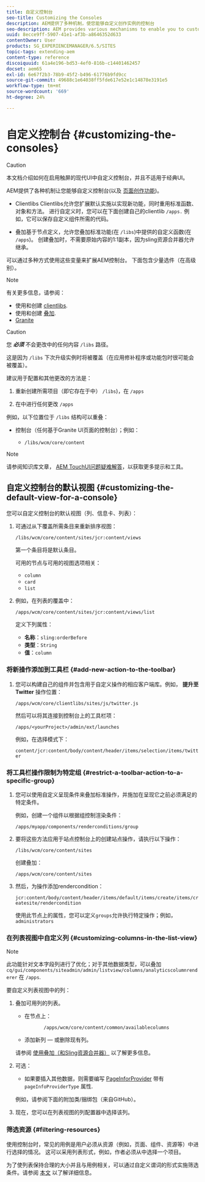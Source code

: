 ```yaml
---
title: 自定义控制台
seo-title: Customizing the Consoles
description: AEM提供了多种机制，使您能够自定义创作实例的控制台
seo-description: AEM provides various mechanisms to enable you to customize the consoles of your authoring instance
uuid: 8ecce9ff-5907-41e1-af3b-a8646352d633
contentOwner: User
products: SG_EXPERIENCEMANAGER/6.5/SITES
topic-tags: extending-aem
content-type: reference
discoiquuid: 61a4e196-bd53-4ef0-816b-c14401462457
docset: aem65
exl-id: 6e67f2b3-78b9-45f2-b496-61776b9fd9cc
source-git-commit: 49688c1e64038ff5fde617e52e1c14878e3191e5
workflow-type: tm+mt
source-wordcount: '669'
ht-degree: 24%

---
```


# 自定义控制台 {#customizing-the-consoles}

>[!CAUTION]
>
>本文档介绍如何在启用触屏的现代UI中自定义控制台，并且不适用于经典UI。

AEM提供了各种机制让您能够自定义控制台(以及 [页面创作功能](/help/sites-developing/customizing-page-authoring-touch.md))。

* Clientlibs Clientlibs允许您扩展默认实施以实现新功能，同时重用标准函数、对象和方法。 进行自定义时，您可以在下面创建自己的clientlib `/apps.` 例如，它可以保存自定义组件所需的代码。

* 叠加基于节点定义，允许您叠加标准功能(在 `/libs`)中提供的自定义函数(在 `/apps`)。 创建叠加时，不需要原始内容的1:1副本，因为sling资源合并器允许继承。

可以通过多种方式使用这些变量来扩展AEM控制台。 下面包含少量选件（在高级别）。

>[!NOTE]
>
>有关更多信息，请参阅：
>
>* 使用和创建 [clientlibs](/help/sites-developing/clientlibs.md).
>* 使用和创建 [叠加](/help/sites-developing/overlays.md).
>* [Granite](https://helpx.adobe.com/experience-manager/6-5/sites/developing/using/reference-materials/granite-ui/api/index.html)
>


>[!CAUTION]
>
>您 ***必须*** 不会更改中的任何内容 `/libs` 路径。
>
>这是因为 `/libs` 下次升级实例时将被覆盖（在应用修补程序或功能包时很可能会被覆盖）。
>
>建议用于配置和其他更改的方法是：
>
>1. 重新创建所需项目（即它存在于中） `/libs`)，在 `/apps`
>
>1. 在中进行任何更改 `/apps`
>

例如，以下位置位于 `/libs` 结构可以重叠：

* 控制台（任何基于Granite UI页面的控制台）；例如：

   * `/libs/wcm/core/content`

>[!NOTE]
>
>请参阅知识库文章， [AEM TouchUI问题疑难解答](https://helpx.adobe.com/experience-manager/kb/troubleshooting-aem-touchui-issues.html)，以获取更多提示和工具。

## 自定义控制台的默认视图 {#customizing-the-default-view-for-a-console}

您可以自定义控制台的默认视图（列、信息卡、列表）：

1. 可通过从下覆盖所需条目来重新排序视图：

   `/libs/wcm/core/content/sites/jcr:content/views`

   第一个条目将是默认条目。

   可用的节点与可用的视图选项相关：

   * `column`
   * `card`
   * `list`

1. 例如，在列表的覆盖中：

   `/apps/wcm/core/content/sites/jcr:content/views/list`

   定义下列属性：

   * **名称**：`sling:orderBefore`
   * **类型**：`String`
   * **值**：`column`

### 将新操作添加到工具栏 {#add-new-action-to-the-toolbar}

1. 您可以构建自己的组件并包含用于自定义操作的相应客户端库。例如， **提升至Twitter** 操作位置：

   `/apps/wcm/core/clientlibs/sites/js/twitter.js`

   然后可以将其连接到控制台上的工具栏项：

   `/apps/<yourProject>/admin/ext/launches`

   例如，在选择模式下：

   `content/jcr:content/body/content/header/items/selection/items/twitter`

### 将工具栏操作限制为特定组 {#restrict-a-toolbar-action-to-a-specific-group}

1. 您可以使用自定义呈现条件来叠加标准操作，并施加在呈现它之前必须满足的特定条件。

   例如，创建一个组件以根据组控制渲染条件：

   `/apps/myapp/components/renderconditions/group`

1. 要将这些方法应用于站点控制台上的创建站点操作，请执行以下操作：

   `/libs/wcm/core/content/sites`

   创建叠加：

   `/apps/wcm/core/content/sites`

1. 然后，为操作添加rendercondition：

   `jcr:content/body/content/header/items/default/items/create/items/createsite/rendercondition`

   使用此节点上的属性，您可以定义`groups`允许执行特定操作；例如，`administrators`

### 在列表视图中自定义列 {#customizing-columns-in-the-list-view}

>[!NOTE]
>
>此功能针对文本字段列进行了优化；对于其他数据类型，可以叠加 `cq/gui/components/siteadmin/admin/listview/columns/analyticscolumnrenderer` 在 `/apps`.

要自定义列表视图中的列：

1. 叠加可用列的列表。

   * 在节点上：

     ```
            /apps/wcm/core/content/common/availablecolumns
     ```

   * 添加新列 — 或删除现有列。

   请参阅 [使用叠加（和Sling资源合并器）](/help/sites-developing/overlays.md) 以了解更多信息。

1. 可选：

   * 如果要插入其他数据，则需要编写 [PageInforProvider](https://helpx.adobe.com/experience-manager/6-5/sites/developing/using/reference-materials/javadoc/com/day/cq/wcm/api/PageInfoProvider.html) 带有
     `pageInfoProviderType` 属性.

   例如，请参阅下面的附加类/捆绑包（来自GitHub）。

1. 现在，您可以在列表视图的列配置器中选择该列。

### 筛选资源 {#filtering-resources}

使用控制台时，常见的用例是用户必须从资源（例如，页面、组件、资源等）中进行选择的情况。 这可以采用列表形式，例如，作者必须从中选择一个项目。

为了使列表保持合理的大小并且与用例相关，可以通过自定义谓词的形式实施筛选条件。请参阅 [本文](/help/sites-developing/customizing-page-authoring-touch.md#filtering-resources) 以了解详细信息。
